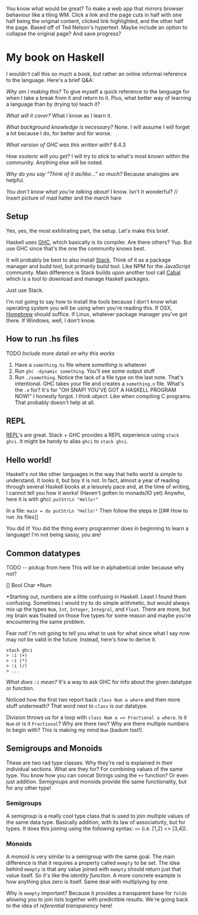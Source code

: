 You know what would be great? To make a web app that mirrors browser behaviour like a tiling WM. Click a link and the page cuts in half with one half being the original content, clicked link highlighted, and the other half the page. Based off of Ted Nelson's hypertext. Maybe include an option to collapse the original page? And save progress?

# My book on Haskell

I wouldn't call this so much a book, but rather an online informal reference to the language. Here's a brief Q&A:

*Why am I making this?*
To give myself a quick reference to the language for when I take a break from it and return to it. Plus, what better way of learning a language than by (trying to) teach it?

*What will it cover?*
What I know as I learn it.

*What background knowledge is necessary?*
None. I will assume I will forget a lot because I do, for better and for worse.

*What version of GHC was this written with?*
8.4.3

*How esoteric will you get?*
I will try to stick to what's most known within the community. Anything else will be noted.

*Why do you say "Think of it as/like..." so much?*
Because analogies are helpful.

*You don't know what you're talking about!*
I know. Isn't it wonderful? // Insert picture of mad hatter and the march hare


## Setup

Yes, yes, the most exhilirating part, the setup. Let's make this brief.

Haskell uses [GHC](https://www.haskell.org/ghc/), which basically is its compiler.
Are there others? Yup. But use GHC since that's the one the community knows best.

It will probably be best to also install [Stack](https://docs.haskellstack.org/en/stable/README/). Think of it as a package manager and build tool, but primarily build tool. Like NPM for the JavaScript community. Main difference is Stack builds upon another tool call [Cabal](https://www.haskell.org/cabal/) which is a tool to download and manage Haskell packages.

Just use Stack.

I'm not going to say how to install the tools because I don't know what operating system you will be using when you're reading this. If OSX, [Homebrew](https://brew.sh/) should suffice. If Linux, whatever package manager you've got there. If Windows, well, I don't know.


## How to run .hs files
TODO _Include more detail on why this works_
1. Have a `something.hs` file where *something* is whatever
2. Run `ghc -dynamic something`. You'll see some output stuff
3. Run `./something`.
Notice the lack of a file type on the last note. That's intentional. GHC takes your file and creates a `something.o` file. What's the `.o` for? It's for "OH SNAP! YOU'VE GOT A HASKELL PROGRAM NOW!" I honestly forgot. I think *object*. Like when compiling C programs. That probably doesn't help at all.


## REPL
[REPL](https://en.wikipedia.org/wiki/Read%E2%80%93eval%E2%80%93print_loop)'s are great. Stack + GHC provides a REPL experience using `stack ghci`. It might be handy to alias `ghci` to `stack ghci`.


## Hello world!
Haskell's not like other languages in the way that hello world is simple to understand. It looks it, but boy it is not. In fact, almost a year of reading through several Haskell books at a leisurely pace and, at the time of writing, I cannot tell you how it works! (Haven't gotten to monads/IO yet) Anywho, here it is with ghci:
`putStrLn "Hello!"`

In a file:
`main = do putStrLn "Hello!"`
Then follow the steps in [[## How to run .hs files]]

You did it! You did the thing every programmer does in beginning to learn a language! I'm not being sassy, you are!


## Common datatypes
TODO -- pickup from here
This will be in alphabetical order because why not?

[]
Bool
Char
*Num

*Starting out, numbers are a little confusing in Haskell. Least I found them confusing. Sometimes I would try to do simple arithmetic, but would always mix up the types `Num`, `Int`, `Integer`, `Integral`, and `Float`. There are more, but my brain was fixated on those five types for some reason and maybe you're encountering the same problem.

Fear not! I'm not going to tell you what to use for what since what I say now may not be valid in the future. Instead, here's how to derive it.
```
stack ghci
> :i (+)
> :i (*)
> :i (/)
> ...
```
*What does `:i` mean?*
It's a way to ask GHC for info about the given datatype or function.

Noticed how the first two report back `class Num a where` and then more stuff underneath? That word next to `class` is our datatype.

Division throws us for a loop with `class Num a => Fractional a where`. Is it `Num` or is it `Fractional`? Why are there two? Why are there multiple numbers to begin with? This is making my mind `Num` (badum tsst!).




## Semigroups and Monoids
These are two rad type classes. Why they're rad is explained in their individual sections. What are they for? For combining values of the same type. You know how you can concat Strings using the `++` function? Or even just addition. Semigroups and monoids provide the same functionality, but for any other type!

### Semigroups
A semigroup is a really cool type class that is used to join multiple values of the same data type. Basically addition, with its law of associativity, but for types. It does this joining using the following syntax: `<>` (i.e. [1,2] <> [3,4]).

### Monoids
A monoid is very similar to a semigroup with the same goal. The main difference is that it requires a property called `mempty` to be set. The idea behind `mempty` is that any value joined with `mempty` should return just that value itself. So it's like the *identity function*. A more concrete example is how anything plus zero is itself. Same deal with multiplying by one.

Why is `mempty` important? Because it provides a transparent base for `fold`s allowing you to join lists together with predictible results. We're going back to the idea of *referential transparency* here!
